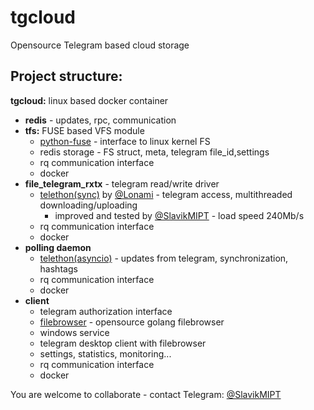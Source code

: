 # tgcloud

Opensourсe Telegram based cloud storage

## Project structure:
**tgcloud:** linux based docker container
* **redis** - updates, rpc, communication
* **tfs:** FUSE based VFS module
  * [python-fuse](https://github.com/SlavikMIPT/tfs) - interface to linux kernel FS
  * redis storage - FS struct, meta, telegram file_id,settings
  * rq communication interface
  * docker
* **file_telegram_rxtx** - telegram read/write driver
  * [telethon(sync)](https://github.com/SlavikMIPT/Telethon) by [@Lonami](https://github.com/Lonami) - telegram access, multithreaded downloading/uploading
    * improved and tested by [@SlavikMIPT](https://github.com/SlavikMIPT) - load speed 240Mb/s 
  * rq communication interface
  * docker
* **polling daemon**
  * [telethon(asyncio)](https://github.com/SlavikMIPT/Telethon) - updates from telegram, synchronization, hashtags
  * rq communication interface
  * docker
* **client**
  * telegram authorization interface
  * [filebrowser](https://github.com/SlavikMIPT/filebrowser) - opensource golang filebrowser
  * windows service
  * telegram desktop client with filebrowser
  * settings, statistics, monitoring...
  * rq communication interface
  * docker

You are welcome to collaborate - contact 
Telegram: [@SlavikMIPT](t.me/SlavikMIPT)
